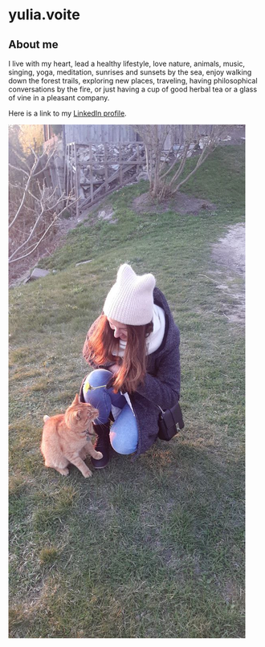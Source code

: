 # yulia.voite

## About me
I live with my heart, lead a healthy lifestyle, love nature, animals, music, singing, yoga, meditation, sunrises and sunsets by the sea, enjoy walking down the forest trails, exploring new places, traveling, having philosophical conversations by the fire, or just having a cup of good herbal tea or a glass of vine in a pleasant company.

Here is a link to my [LinkedIn profile](https://www.linkedin.com/in/yuliavoite/).

![My picture](img/me-with-cat.jpg)